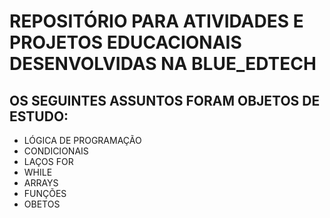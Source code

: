 # REPOSITÓRIO PARA ATIVIDADES E PROJETOS EDUCACIONAIS DESENVOLVIDAS NA BLUE_EDTECH

## OS SEGUINTES ASSUNTOS FORAM OBJETOS DE ESTUDO:
* LÓGICA DE PROGRAMAÇÃO
* CONDICIONAIS
* LAÇOS FOR
* WHILE
* ARRAYS
* FUNÇÕES
* OBETOS


